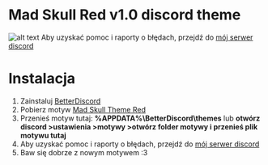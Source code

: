 # Mad Skull Red v1.0 discord theme
![alt text](https://i.imgur.com/qcmVrY0.png)
Aby uzyskać pomoc i raporty o błędach, przejdź do [mój serwer discord](https://discord.gg/PenmUBsfr5)
# Instalacja
1. Zainstaluj [BetterDiscord](https://betterdiscord.net/)
2. Pobierz motyw [Mad Skull Theme Red](https://github.com/FlashAL/Nocturnal-discord-theme/releases/download/2.9/nocturnal.theme.css)
3. Przenieś motyw tutaj: **%APPDATA%\BetterDiscord\themes** lub **otwórz discord >ustawienia >motywy >otwórz folder motywy i przenieś plik motywu tutaj**
4. Aby uzyskać pomoc i raporty o błędach, przejdź do [mój serwer discord](https://discord.gg/PenmUBsfr5)
5. Baw się dobrze z nowym motywem :3
